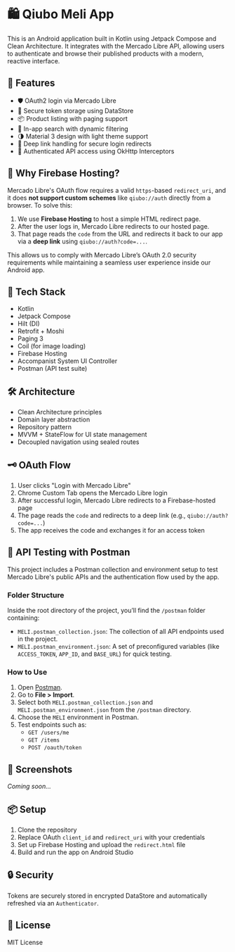 # 🛍️ Qiubo Meli App

This is an Android application built in Kotlin using Jetpack Compose and Clean Architecture. It integrates with the Mercado Libre API, allowing users to authenticate and browse their published products with a modern, reactive interface.

## 🚀 Features

- 🛡️ OAuth2 login via Mercado Libre
- 🧾 Secure token storage using DataStore
- 📦 Product listing with paging support
- 🔎 In-app search with dynamic filtering
- 🌗 Material 3 design with light theme support
- 🔄 Deep link handling for secure login redirects
- 🔐 Authenticated API access using OkHttp Interceptors

## 🧭 Why Firebase Hosting?

Mercado Libre's OAuth flow requires a valid `https`-based `redirect_uri`, and it does **not support custom schemes** like `qiubo://auth` directly from a browser. To solve this:

1. We use **Firebase Hosting** to host a simple HTML redirect page.
2. After the user logs in, Mercado Libre redirects to our hosted page.
3. That page reads the `code` from the URL and redirects it back to our app via a **deep link** using `qiubo://auth?code=...`.

This allows us to comply with Mercado Libre’s OAuth 2.0 security requirements while maintaining a seamless user experience inside our Android app.

## 🧰 Tech Stack

- Kotlin
- Jetpack Compose
- Hilt (DI)
- Retrofit + Moshi
- Paging 3
- Coil (for image loading)
- Firebase Hosting
- Accompanist System UI Controller
- Postman (API test suite)

## 🛠️ Architecture

- Clean Architecture principles
- Domain layer abstraction
- Repository pattern
- MVVM + StateFlow for UI state management
- Decoupled navigation using sealed routes

## 🗝️ OAuth Flow

1. User clicks "Login with Mercado Libre"
2. Chrome Custom Tab opens the Mercado Libre login
3. After successful login, Mercado Libre redirects to a Firebase-hosted page
4. The page reads the `code` and redirects to a deep link (e.g., `qiubo://auth?code=...`)
5. The app receives the code and exchanges it for an access token

## 🧪 API Testing with Postman

This project includes a Postman collection and environment setup to test Mercado Libre's public APIs and the authentication flow used by the app.

### Folder Structure

Inside the root directory of the project, you’ll find the `/postman` folder containing:

- `MELI.postman_collection.json`: The collection of all API endpoints used in the project.
- `MELI.postman_environment.json`: A set of preconfigured variables (like `ACCESS_TOKEN`, `APP_ID`, and `BASE_URL`) for quick testing.

### How to Use

1. Open [Postman](https://www.postman.com/).
2. Go to **File > Import**.
3. Select both `MELI.postman_collection.json` and `MELI.postman_environment.json` from the `/postman` directory.
4. Choose the `MELI` environment in Postman.
5. Test endpoints such as:
    - `GET /users/me`
    - `GET /items`
    - `POST /oauth/token`

## 📸 Screenshots

_Coming soon..._

## 📦 Setup

1. Clone the repository
2. Replace OAuth `client_id` and `redirect_uri` with your credentials
3. Set up Firebase Hosting and upload the `redirect.html` file
4. Build and run the app on Android Studio

## 🔒 Security

Tokens are securely stored in encrypted DataStore and automatically refreshed via an `Authenticator`.

## 🤝 License

MIT License
